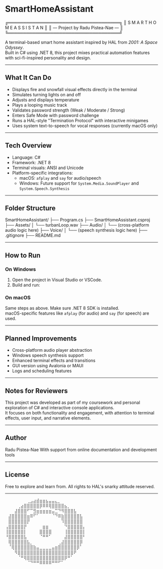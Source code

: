 # SmartHomeAssistant

╔═════════════════════════════════════╗
║ S M A R T  H O M E  A S S I S T A N ║
║    — Project by Radu Pistea-Nae —   ║
╚═════════════════════════════════════╝


A terminal-based smart home assistant inspired by HAL from *2001: A Space Odyssey*.  
Built in C# using .NET 8, this project mixes practical automation features with sci-fi-inspired personality and design.

---

## What It Can Do

- Displays fire and snowfall visual effects directly in the terminal
- Simulates turning lights on and off
- Adjusts and displays temperature
- Plays a looping music track
- Validates password strength (Weak / Moderate / Strong)
- Enters Safe Mode with password challenge
- Runs a HAL-style "Termination Protocol" with interactive minigames
- Uses system text-to-speech for vocal responses (currently macOS only)

---

## Tech Overview

- Language: C#
- Framework: .NET 8
- Terminal visuals: ANSI and Unicode
- Platform-specific integrations:
  - macOS: `afplay` and `say` for audio/speech
  - Windows: Future support for `System.Media.SoundPlayer` and `System.Speech.Synthesis`

---

## Folder Structure

SmartHomeAssistant/
├── Program.cs
├── SmartHomeAssistant.csproj
├── Assets/
│ └── turbanLoop.wav
├── Audio/
│ └── (cross-platform audio logic here)
├── Voice/
│ └── (speech synthesis logic here)
├── .gitignore
├── README.md

---

## How to Run

### On Windows
1. Open the project in Visual Studio or VSCode.
2. Build and run:

### On macOS
Same steps as above. Make sure .NET 8 SDK is installed.  
macOS-specific features like `afplay` (for audio) and `say` (for speech) are used.

---

## Planned Improvements

- Cross-platform audio player abstraction
- Windows speech synthesis support
- Enhanced terminal effects and transitions
- GUI version using Avalonia or MAUI
- Logs and scheduling features

---

## Notes for Reviewers

This project was developed as part of my coursework and personal exploration of C# and interactive console applications.  
It focuses on both functionality and engagement, with attention to terminal effects, user input, and narrative elements.

---

## Author

Radu Pistea-Nae
With support from online documentation and development tools

---

## License

Free to explore and learn from. All rights to HAL's snarky attitude reserved.

---

⠀⠀⠀⠀⠀⠀⠀⢀⣠⣴⣾⣶⣶⣦⣤⣤⣄⡀⠀⠀⠀⠀⠀⠀⠀
⠀⠀⠀⠀⢀⣴⣿⣿⣿⣿⣿⡿⠿⠿⢿⣿⣿⣿⣿⣦⡀⠀⠀⠀⠀
⠀⠀⠀⣼⣿⣿⣿⠋⠉⣻⣶⣶⣶⣶⣶⣤⣉⠙⠻⣿⣿⣿⣧⠀⠀⠀
⠀⣼⣿⣿⣿⣿⣿⣶⠿⠋⠁⠀⠀⠀⠀⠈⠙⠿⣷⣿⣿⣿⣿⣿⣧⠀
⠀⣿⣿⣿⣿⣿⣿⡟⠀⠀⠀⠀⠀⠀⠀⠀⠀⠀⠹⣿⣿⣿⣿⣿⣿⠀
⢠⣿⣿⣿⣿⣿⡟⠀⠀⠀⠀⠀⣶⣶⠀⠀⠀⠀⠀⠙⣿⣿⣿⣿⣿⡄
⢸⣿⣿⣿⣿⣿⡇⠀⠀⠀⠀⣿⣿⣿⣿⠀⠀⠀⠀⢸⣿⣿⣿⣿⣿⡇
⠘⣿⣿⣿⣿⣿⣧⠀⠀⠀⠀⠈⠛⠛⠁⠀⠀⠀⠀⣼⣿⣿⣿⣿⣿⠃
⠀⢿⣿⣿⣿⣿⣿⣧⡀⠀⠀⠀⠀⠀⠀⠀⠀⢀⣼⣿⣿⣿⣿⣿⡿⠀
⠀⠈⢿⣿⣿⣿⣿⣿⣿⣷⣤⣀⣀⣀⣀⣤⣶⣿⣿⣿⣿⣿⣿⡿⠁⠀
⠀⠀⠀⠻⣿⣿⣿⣿⣿⣿⣿⣿⣿⣿⣿⣿⣿⣿⣿⣿⣿⣿⠟⠀⠀⠀
⠀⠀⠀⠀⠈⠛⢿⣿⣿⣿⣿⣿⣿⣿⣿⣿⣿⣿⣿⡿⠛⠁⠀⠀⠀⠀
⠀⠀⠀⠀⠀⠀⠀⠈⠙⠛⠛⠿⠿⠿⠿⠛⠛⠋⠁⠀⠀⠀⠀⠀⠀⠀


